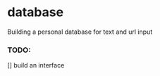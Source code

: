 # database

Building a personal database for text and url input

### TODO:
 [] build an interface
 
